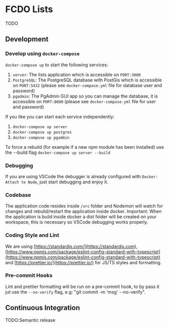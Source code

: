 # FCDO Lists
TODO

## Development

### Develop using `docker-compose`

`docker-compose up` to start the following services:

1. `server`: The lists application which is accessible on `PORT:3000`
2. `PostgreSQL`: The PostgreSQL database with PostGis which is accessible on `PORT:5432` (please see `docker-compose.yml` file for database user and password)
3. `pgadmin`: The PgAdmin GUI app so you can manage the database, it is accessible on `PORT:8080` (please see `docker-compose.yml` file for user and password)

If you like you can start each service independently:
1. `docker-compose up server`
1. `docker-compose up postgres`
1. `docker-compose up pgadmin`

To force a rebuild (for example if a new npm module has been installed) use the --build flag `docker-compose up server --build`

### Debugging
If you are using VSCode the debugger is already configured with `Docker: Attach to Node`, just start debugging and enjoy it.

### Codebase 
The application code resides inside `/src` folder and Nodemon will watch for changes and rebuild/restart the application inside docker.
Important: When the application is build inside docker a dist folder will be created on your workspace, this is necessary so VSCode debugging works properly.

### Coding Style and Lint
We are using [https://standardjs.com/](https://standardjs.com), [https://www.npmjs.com/package/eslint-config-standard-with-typescript](https://www.npmjs.com/package/eslint-config-standard-with-typescript) and [https://prettier.io/](https://prettier.io/) for JS/TS styles and formatting.

### Pre-commit Hooks
Lint and prettier formatting will be run on a pre-commit hook, to by pass it jut use the `--no-verify` flag, e.g: "git commit -m 'msg' --no-verify".

## Continuous Integration
TODO:Semantic release

